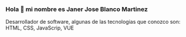 ### Hola 🙌 mi nombre es Janer Jose Blanco Martinez

Desarrollador de software, algunas de las tecnologias que conozco son: HTML, CSS, JavaScrip, VUE







